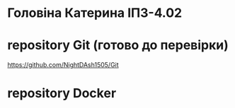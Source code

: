 # Головіна Катерина ІПЗ-4.02


# repository Git (готово до перевірки)

https://github.com/NightDAsh1505/Git




# repository Docker
